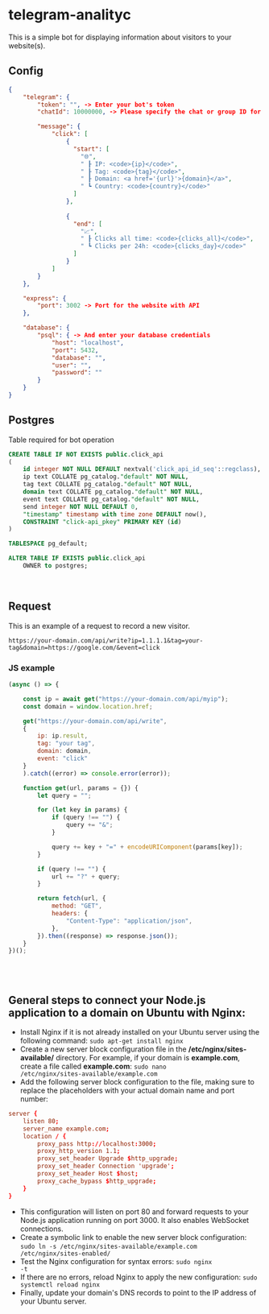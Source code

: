 # telegram-analityc
This is a simple bot for displaying information about visitors to your website(s).
<br>

## Config
```json
{
    "telegram": {
        "token": "", -> Enter your bot's token
        "chatId": 10000000, -> Please specify the chat or group ID for message output.

        "message": {
            "click": [
                {
                  "start": [
                    "🌐",
                    " ┠ IP: <code>{ip}</code>",
                    " ┠ Tag: <code>{tag}</code>",
                    " ┠ Domain: <a href='{url}'>{domain}</a>",
                    " ┗ Country: <code>{country}</code>"
                  ]
                },
            
                {
                  "end": [
                    "📈",
                    " ┠ Clicks all time: <code>{clicks_all}</code>",
                    " ┗ Clicks per 24h: <code>{clicks_day}</code>"
                  ]
                }
            ]
        }
    },

    "express": {
        "port": 3002 -> Port for the website with API
    },

    "database": {
        "psql": { -> And enter your database credentials
            "host": "localhost",
            "port": 5432,
            "database": "",
            "user": "",
            "password": ""
        }
    }
}
```

## Postgres
Table required for bot operation
```sql
CREATE TABLE IF NOT EXISTS public.click_api
(
    id integer NOT NULL DEFAULT nextval('click_api_id_seq'::regclass),
    ip text COLLATE pg_catalog."default" NOT NULL,
    tag text COLLATE pg_catalog."default" NOT NULL,
    domain text COLLATE pg_catalog."default" NOT NULL,
    event text COLLATE pg_catalog."default" NOT NULL,
    send integer NOT NULL DEFAULT 0,
    "timestamp" timestamp with time zone DEFAULT now(),
    CONSTRAINT "click-api_pkey" PRIMARY KEY (id)
)

TABLESPACE pg_default;

ALTER TABLE IF EXISTS public.click_api
    OWNER to postgres;
```

<br>

## Request
This is an example of a request to record a new visitor.
```
https://your-domain.com/api/write?ip=1.1.1.1&tag=your-tag&domain=https://google.com/&event=click
```

### JS example
```javascript
(async () => {

    const ip = await get("https://your-domain.com/api/myip");
    const domain = window.location.href;

    get("https://your-domain.com/api/write", 
    {
        ip: ip.result,
        tag: "your tag",
        domain: domain,
        event: "click"
    }
    ).catch((error) => console.error(error));

    function get(url, params = {}) {
        let query = "";

        for (let key in params) {
            if (query !== "") {
                query += "&";
            }

            query += key + "=" + encodeURIComponent(params[key]);
        }

        if (query !== "") {
            url += "?" + query;
        }

        return fetch(url, {
            method: "GET",
            headers: {
                "Content-Type": "application/json",
            },
        }).then((response) => response.json());
    }
})();
```
<br><br>
## General steps to connect your Node.js application to a domain on Ubuntu with Nginx:
- Install Nginx if it is not already installed on your Ubuntu server using the following command: ``` sudo apt-get install nginx ```
- Create a new server block configuration file in the __/etc/nginx/sites-available/__ directory. For example, if your domain is __example.com__, create a file called __example.com__: <code>sudo nano /etc/nginx/sites-available/example.com</code>
- Add the following server block configuration to the file, making sure to replace the placeholders with your actual domain name and port number: 
```cnf
server {
    listen 80;
    server_name example.com;
    location / {
        proxy_pass http://localhost:3000;
        proxy_http_version 1.1;
        proxy_set_header Upgrade $http_upgrade;
        proxy_set_header Connection 'upgrade';
        proxy_set_header Host $host;
        proxy_cache_bypass $http_upgrade;
    }
}
``` 
- This configuration will listen on port 80 and forward requests to your Node.js application running on port 3000. It also enables WebSocket connections.
- Create a symbolic link to enable the new server block configuration: <code>sudo ln -s /etc/nginx/sites-available/example.com /etc/nginx/sites-enabled/</code>
- Test the Nginx configuration for syntax errors: <code>sudo nginx -t</code>
- If there are no errors, reload Nginx to apply the new configuration: <code>sudo systemctl reload nginx</code>
- Finally, update your domain's DNS records to point to the IP address of your Ubuntu server.
